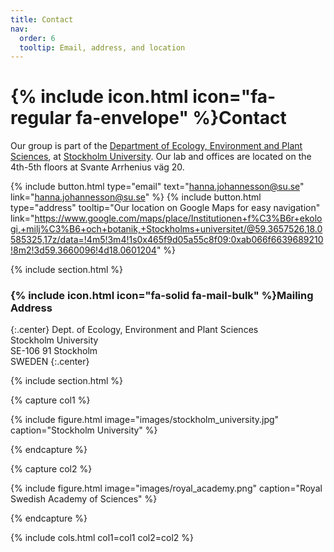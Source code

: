 ```yaml
---
title: Contact
nav:
  order: 6
  tooltip: Email, address, and location
---
```


# {% include icon.html icon="fa-regular fa-envelope" %}Contact

Our group is part of the [Department of Ecology, Environment and Plant Sciences](https://www.su.se/department-of-ecology-environment-and-plant-sciences/), at [Stockholm University](https://www.su.se/). Our lab and offices are located on the 4th-5th floors at Svante Arrhenius väg 20.

{%
  include button.html
  type="email"
  text="hanna.johannesson@su.se"
  link="hanna.johannesson@su.se"
%}
{%
  include button.html
  type="address"
  tooltip="Our location on Google Maps for easy navigation"
  link="https://www.google.com/maps/place/Institutionen+f%C3%B6r+ekologi,+milj%C3%B6+och+botanik,+Stockholms+universitet/@59.3657526,18.0585325,17z/data=!4m5!3m4!1s0x465f9d05a55c8f09:0xab066f6639689210!8m2!3d59.3660096!4d18.0601204"
%}

{% include section.html %}

### {% include icon.html icon="fa-solid fa-mail-bulk" %}Mailing Address
{:.center}
Dept. of Ecology, Environment and Plant Sciences<br>
Stockholm University<br>
SE-106 91 Stockholm<br>
SWEDEN
{:.center}

{% include section.html %}

{% capture col1 %}

{%
  include figure.html
  image="images/stockholm_university.jpg"
  caption="Stockholm University"
%}

{% endcapture %}

{% capture col2 %}

{%
  include figure.html
  image="images/royal_academy.png"
  caption="Royal Swedish Academy of Sciences"
%}

{% endcapture %}

{% include cols.html col1=col1 col2=col2 %}
